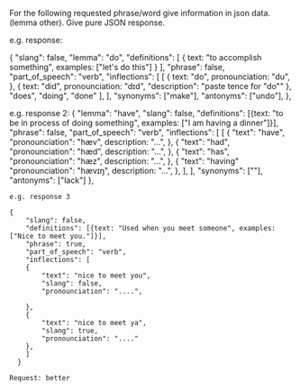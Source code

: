 For the following requested phrase/word give information in json data. (lemma other). Give pure JSON response.


e.g. response:

  {
    "slang": false,
    "lemma": "do",
    "definitions": [
        {
            text: "to accomplish something",
            examples: ["let's do this"]
        }
    ],
    "phrase": false,
    "part_of_speech": "verb",
    "inflections": [
      [
        {
            text: "do",
            pronounciation: "du",
        },
        {
            text: "did",
            pronounciation: "dɪd",
            "description": "paste tence for \"do\""
        },
        "does",
        "doing",
        "done"
      ],
    ],
   "synonyms": ["make"],
    "antonyms": ["undo"],
  },

e.g. response 2:
  {
    "lemma": "have",
    "slang": false,
    "definitions": [{text: "to be in process of doing something", examples: ["I am having a dinner"]}],
    "phrase": false,
    "part_of_speech": "verb",
    "inflections": [
      [
        {
            "text": "have",
            "pronounciation": "hæv",
            description: "...",
        },
        {
            "text": "had",
            "pronounciation": "hæd",
            description: "...",
        },
        {
            "text": "has",
            "pronounciation": "hæz",
            description: "...",
        },
        {
            "text": "having"
            "pronounciation": "hævɪŋ",
            description: "...",
        },
      ],
    ],
    "synonyms": [""],
    "antonyms": ["lack"]
  },
```
e.g. response 3 

{
    "slang": false,
    "definitions": [{text: "Used when you meet someone", examples: ["Nice to meet you."]}],
    "phrase": true,
    "part_of_speech": "verb",
    "inflections": [
	{
		"text": "nice to meet you",
		"slang": false,
        "pronounciation": "....",

	},
	{
		"text": "nice to meet ya",
		"slang": true,
        "pronounciation": "...."
	},
    ]
  }

Request: better
